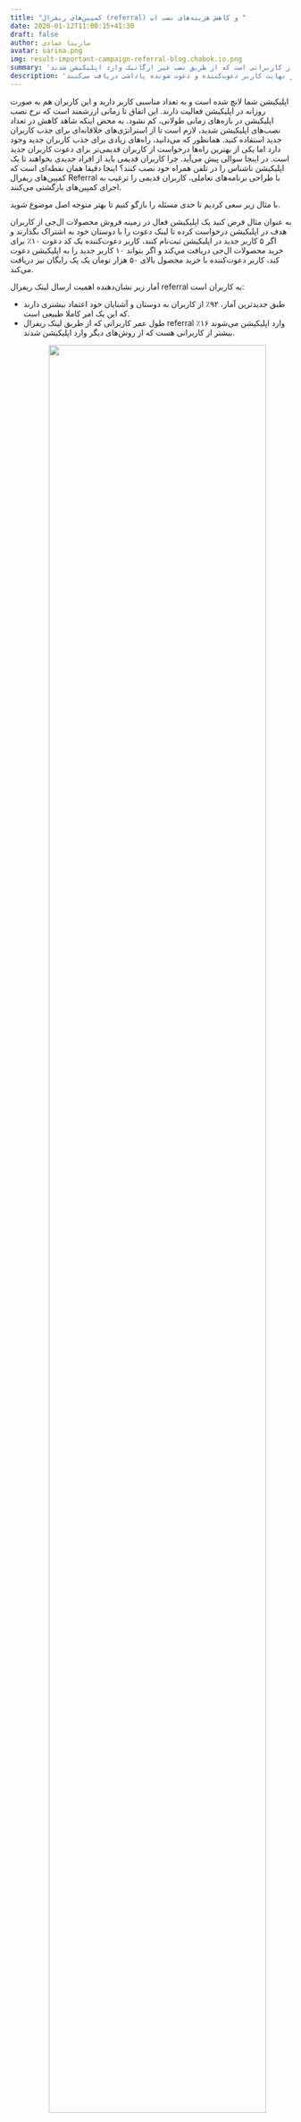 ```yaml
---
title: "کمپین‌های ریفرال (referral) و کاهش هزینه‌های نصب اپ "
date: 2020-01-12T11:00:15+41:30
draft: false
author: سارینا عمادی
avatar: sarina.png
img: result-important-campaign-referral-blog.chabok.io.png
summary: 'هزینه نصب اپلیکیشن توسط کاربرانی که از طریق کمپین ریفرال، اپلیکیشن را نصب کردند کمتر از کاربرانی است که از طریق نصب غیر ارگانیک وارد اپلیکیشن شدند.'
description: 'کمپین ریفرال فرایندی است که در آن کاربران جدید به واسطه کاربران قدیمی وارد اپلیکیشن می‌شوند و در نهایت کاربر دعوت‌‌کننده و دعوت شونده پاداشی دریافت می‌‌کنند. '
---
```

<p>اپلیکیشن شما لانچ شده است و به تعداد مناسبی کاربر دارید و این کاربران هم به صورت روزانه در اپلیکیشن فعالیت دارند. این اتفاق تا زمانی ارزشمند است که نرخ نصب اپلیکیشن در بازه‌های زمانی طولانی، کم نشود. به محض اینکه شاهد کاهش در تعداد نصب‌های اپلیکیشن شدید، لازم است تا از استراتژی‌های خلاقانه‌ای برای جذب کاربران جدید استفاده کنید.
   همانطور که می‌دانید، راه‌های زیادی برای جذب کاربران جدید وجود دارد اما یکی از بهترین راه‌ها درخواست از کاربران قدیمی‌تر برای دعوت کاربران جدید است. در اینجا سوالی پیش می‌آید. چرا کاربران قدیمی باید از افراد جدیدی بخواهند تا یک اپلیکیشن ناشناس را در تلفن همراه خود نصب کنند؟‌
   اینجا دقیقا همان نقطه‌ای است که کمپین‌های ریفرال Referral با طراحی برنامه‌های تعاملی، کاربران قدیمی را ترغیب به اجرای کمپین‌های بازگشتی می‌کنند.
</p>
<p>با مثال زیر سعی کردیم تا حدی مسئله را بازگو کنیم تا بهتر متوجه اصل موضوع شوید.</p>

<p>
به عنوان مثال فرض کنید یک اپلیکیشن فعال در زمینه فروش محصولات ال‌جی از کاربران هدف در اپلیکیشن درخواست کرده تا لینک دعوت را با دوستان خود به اشتراک بگذارند و اگر ۵ کاربر جدید در اپلیکیشن ثبت‌نام کنند، کاربر دعوت‌کننده یک کد دعوت ۱۰٪ برای خرید محصولات ال‌جی دریافت مي‌کند و اگر بتواند  ۱۰ کاربر جدید را به اپلیکیشن دعوت کند، کاربر دعوت‌کننده با خرید محصول بالای ۵۰ هزار تومان یک پک رایگان نیز دریافت می‌کند.
</p>

آمار زیر نشان‌دهنده اهمیت ارسال لینک ریفرال referral به کاربران است:

<ul>

<li>طبق جدیدترین آمار، ۹۲٪ از کاربران به دوستان و آشنایان خود اعتماد بیشتری دارند که این  یک امر کاملا طبیعی است.</li>
<li>طول عمر کاربرانی که از طریق لینک ریفرال  referral وارد اپلیکیشن می‌شوند ۱۶٪ بیشتر از کاربرانی هست که از روش‌های دیگر وارد اپلیکیشن شدند.</li>
<p style="text-align: center;"><img width=90% src="http://uupload.ir/files/tjb1_statistics-referral-campaign-in-blog.chabok.io.png"/></p>
</ul>

معمولا کاربران از طریق پیشنهادات دوستان، <a href="https://blog.chabok.io/organicvsnonorganicinstall/">نصب‌های غیرارگانیک</a> و یا تبلیغات وارد اپلیکیشن می‌شوند و در آن ثبت‌نام و یا خرید می‌کنند که از سوی بیزینس نیاز به صرف وقت و هزینه زیادی است اما به کمک این روش، کاربران جدید راحت‌تر جذب اپلیکیشن می‌شوند و در نهایت رضایت کاربران قدیمی هم خواهیم داشت.
 یک روش کارآمد برای افزایش رضایت کاربران هدف در کنار جذب کاربران جدید، ارسال دعوت‌نامه‌ به کاربران فعال در اپلییکشن است که دوستان خود را به اپلیکیشن دعوت کنند، به نظرتان چه اتفاقی می‌افتد؟ با ریزش کاربران مواجه می‌شوند و یا جذب کاربران بیشتر؟؟

 <p>در بلاگ چابک، قصد داریم در خصوص؛ تاثیر ارسال کمپین‌های ریفرال  referral، دلیل اهمیت این کمپین‌ها نسبت به کمپین‌های دیگر، مزایای ارسال کمپین‌های ریفرال  و روش ارسال این کمپین‌ها صحبت کنیم.</p>

 <h2>کمپین‌ ریفرال referral در کسب‌وکارهای آنلاین چیست؟ (referral campaign)</h2>

 <p>به زبان بسیار ساده، برنامه‌های ریفرال فرآیندهایی هستند که در آن یک کاربر قدیمی سرویس، به افرادی که از آن سرویس استفاده نمی‌کنند پیشنهاد استفاده از سرویس را می دهند. در این فرآیند لازم است تا هر ۲ طرف سود ببرند. گرفتن اعتبار، تخفیف یا ارسال رایگان محصول از جمله آیتم‌هایی هستند که در کمپین‌های ریفرال به فرد دعوت کننده و دعوت شونده پیشنهاد می‌شوند. </p>
 <p style="text-align: center;"><img width=90% src="http://uupload.ir/files/ci2g_what-is-referral-campaign-in-blog.chabok.io.png"/></p>

 <h2>مزایای استفاده از کمپین‌های ریفرال referral در گرفتن نصب‌ برای اپلیکیشن</h2>

 اشتراک‌گذاری کمپین‌های ریفرال referral  تاثیر مثبتی در رشد و پیشرفت کسب و کارهای آنلاین دارد. کاربرانی که به واسطه لینک دعوت دوستان در اپلیکیشن عضو می‌شوند راحت‌تر از اعضای دیگر با اپلیکیشن تعامل (user engagement) برقرار می‌کنند. در کنار تمام این مزایا استفاده از کمپین‌های ریفرال (referral) مزیت‌های دیگری هم دارد که در ادامه آن‌ها را نام می‌بریم.

 <ul>
 <li>اجرا شدن کمپین‌های ریفرال  referral  در سیستم‌عامل‌ اندروید و آی‌او‌اس</li>
 <li>تعامل بهتر با کاربران قدیمی اپلیکیشن </li>
 <li>افزایش اعتماد و وفاداری کاربران به اپلیکیشن</li>
 <li>جذب کاربران جدید در ازای پرداخت هزینه کمتر</li>
 <li>افزایش انگیزه در کاربران برای share کردن اپلیکیشن با دوستان</li>
 <li>افزایش درآمد و بهبود فروش بیزینس</li>
 <li>جلوگیری از ریزش کاربران</li>
 <li>افزایش نرخ بازگشت کاربران قدیمی به اپلیکیشن</li>
 </ul>

 <p style="text-align: center;"><img width=90% src="http://uupload.ir/files/my1_benefits-using-referral-campaigns-in-getting-installed-for-app-in-blog.chabok.io.png"/></p>

<h3 style="color:#008080">دلایل اهمیت کمپین‌های referral چیست؟</h3>

<p></p>از بین تمام فعالیت‌های تیم مارکتینگ، کمپین‌های ریفرال بیشترین قابلیت اندازه‌گیری اثربخشی را دارند. این کمپین‌‌ها می‌توانند به نسبت سایر فعالیت‌ها، تعداد کاربران فعال و وفادار بیشتری را جذب کنند. اجرای موفق کمپین ریفرال دقیقا شبیه این است که هر کدام از کاربران اپلیکیشن شما مثل یه شریک تجاری در فرآیند جذب کاربران جدید به شما کمک کنند.  از طرفی، استفاده از لینک دعوت دوستان در اپلیکیشن تاثیر زیادی در افزایش تعامل کاربران با اپلیکیشن می‌گذارد.

اپلیکیشن‌های بزرگی در دنیا همچون event ،TabbedOut ،amazon، Wish، Lyft و Headspace از  لینک دعوت دوستان در اپلیکیشن‌شان  برای ارتباط بهتر با کاربران و عوامل زیر استفاده می‌کنند:

<ul>
<li>افزایش اعتماد کاربران نسبت به اپلیکیشن

<p>استفاده از کمپین‌های ریفرال  Referral  تاثیر زیادی در افزایش اعتماد کاربران نسبت به اپلیکیشن ایجاد می‌کند. حدود ۹۲٪ از کاربران به کمپین‌های اعتماد می‌کنند که استفاده از اپلیکیشن را آشنایان خودشان  پیشنهاد دادند.
    وقتی کاربران برای اولین بار وارد اپلیکیشن می‌شوند اقدام به انجام فعالیتی در اپلیکیشن نمی‌کنند و مسلما کاربران دیگر را نیز تشویق به استفاده از اپلیکیشن نمی‌کننند، اما استفاده از این نوع کمیپن‌ها، کاربران را تشویق می‌کنند تا لینک را با دوستان و همکاران خود به اشتراک بگذارند و آن‌ها را تشویق به استفاده از اپلیکیشن کنند تا در کنار آن پاداشی از جمله کد تخفیف برای خرید محصولات بیشتر دریافت کنند.
</p>
</li>
<li>بهبود تعامل کاربران با اپلیکیشن </li>
<li>بازگشت سرمایه و بهبود آن </li>
<li>جذب کاربران جدید </li>
</ul>

<h2>نکاتی برای راه‌اندازی کمپین‌های ریفرال در اپلیکیشن موبایل</h2>

<p>اغلب کاربران بدون انجام فرایندی اپلیکیشن  را ترک می‌کنند و تنها زمانی اقدام به انجام کاری در اپلیکیشن می‌کنند که مزیتی برای آن‌ها داشته باشد. اگر یک بیزینس برای هر فرد ثبت‌نام کننده در اپلیکیشن لینک دعوت منحصر به فردی ایجاد کند، بهتر می‌تواند متوجه شد هر کاربر از طریق چه لینکی وارد اپلیکیشن شده و چه  رفتاری از خود نشان داده است.</p>
<p>وقتی برای اولین بار کاربر در اپلیکیشن ثبت‌نام می‌کند و در آن فعال می‌شود، یک لینک منحصر به فرد را دریافت می‌کند.
    در این زمان فعالیت بیزینس آغاز می‌شود  و از طریق اپلیکیشن، لینک دعوت را در اختیار کاربران فعال اپلیکیشن قرار می‌دهد تا هر کاربر لینک را با دوستان و آشنایان خود به اشتراک بگذارند و کاربران مختلف ترغیب به استفاده از اپلیکیشن بگیرند تا هر دو نفر پاداش یا کد تخفیفی برای خرید محصول یا خدمات دریافت کنند.</p>

<p>روند کلی دعوت دوستان به اپلیکیشن را توضیح دادیم در ادامه جزئی‌تر به این بخش می‌پردازیم:</p>

<p style="text-align: center;"><img width=90% src="http://uupload.ir/files/61ks_nowrefer-a-friend-buy-more-products-cost-free.jpg"/></p>

<ul>
<li>انتخاب درست کاربران اپلیکیشن
<p>انتخاب تمام کاربران در یک بیزینس کار عاقلانه‌ای نیست بلکه باید کاربرانی که فعال هستند و مشارکت بیشتری با اپلیکیشن یا شبکه اجتماعی دارند به عنوان کاربر فعال  انتخاب شوند.</p>
</li>
<li>ایجاد انگیزه در کاربران
<p>یکی از مراحل مهم در هر اپلیکیشن ایجاد انگیزه در کاربران است. کاربران معمولا با اپلیکیشن‌هایی تعامل برقرار می‌کنند که محصول بهتر، خدمات و یا امکانات بیشتر، کد تخفیف برای خرید یک محصول  در اختیار کاربران قرار دهد و آن‌ها را تشویق کند تا از اپلیکیشن استفاده کنند که ایجاد انگیزه در هر بیزینسی با کسب و کار دیگر متفاوت است.</p>
</li>
<p>به عنوان مثال یک بیزینس تصمیم دارد تمام محصولات ال‌جی را با تخفیف ۵٪  بفروشد و گفته کسانی که در اپلیکیشن ثبت‌نام کردند علاوه بر این کد، کد تخفیف ۱۰٪ برای خرید این محصول دریافت خواهند کرد، در نتیجه کاربران بیشتری مشتاق می‌شوند از اپلیکیشن خرید کنند و حتی ممکن است آن را با دوستان خود اشتراک بگذارند.</p>
<li>
متقاعد کردن کاربران برای استفاده از referral
<p>قبل از ساخت لینک referral  باید هدف خود را صراحتا برای کاربران توضیح دهید و اعلام کنید که چه‌طور هر کاربر باید از این لینک برای دریافت کد یا لینک تخفیف استفاده کند.</p>
</li>
<li> دعوت دوستان و اشتراک‌ گذاری لینک دعوت دوستان
<p>هر کاربر برای اینکه بتواند لینک دعوت را با دوستان اشتراک بگذارد و کد تخفیف دریافت کند نیاز به ایجاد لینک دعوت دارد. این مرحله به سادگی ایجاد نمی‌شود بلکه کاربر باید در وهله اول در اپلیکیشن ثبت‌نام کند و لینک را در شبکه‌های اجتماعی مختلف با دوستان خود به اشتراک بگذارد. لینک دعوت برای هر شخص منحصر به فرد است و  با لینک دعوت فرد دیگر متفاوت است. توجه داشته باشید این لینک در تمام مراحل انجام فرایند در اپلیکیشن ثابت است و در صورتی قابل تغییر است که فرد دعوت‌کننده مجدد در اپلیکیشن با هویت جدید ثبت‌نام کند.</p>
</li>
<li>ورود کاربر جدید با لینک دعوت
<p>کاربران وقتی برای اولین بار با لینک دعوت فرد دعوت‌کننده وارد اپلیکیشن می‌شوند و قصد دارند رفتاری از خود در اپلیکیشن نشان دهند، به طور مثال قصد خرید از اپلیکیشن را دارند پس از طریق آن لینک وارد اپلیکیشن شده و در ازای ثبت‌نام کاربر در اپ، کاربر دعوت‌کننده برای خرید محصولات دیگر به هر شکلی کد تخفیفی دریافت خواهد کرد.</p>
</li>
<p style="font-weight:bold;color:#008000">نکته مهم:</p>
<p>فراموش نکنید در صورتی کاربر دعوت‌کننده، کد تخفیف برای خرید محصول دریافت می‌کند که لینک را حتما با دیگر کاربران به اشتراک گذاشته باشد و کاربران نیز از طریق همان لینک ارسال شده وارد اپلیکیشن شده باشند.</p>
<li>اشتراک‌گذاری لینک دعوت دوستان در شبکه‌های اجتماعی
<p>بعد از ثبت‌نام در اپلیکیشن تمامی کاربران لینک دعوت دوستان را دریافت می‌کنند و می‌توانند آن را در شبکه‌های اجتماعی مختلف به اشتراک بگذارند تا  کاربران بیشتری را به اپلیکیشن دعوت کنند.</p>
</ul>

<h3 style="color:#008080">نتیجه‌گیری</h3>

<p> بیزینس‌ها در تلاش هستند با کمترین هزینه کاربران جدید را جذب اپلیکیشن کنند تا  تعامل بهتری با آنان برقرار کنند. همانطور که مشخص است جذب کاربران جدید در چند سال اخیر حدود ۵۰٪ افزایش پیدا کرده پس راهکار برای جذب کاربر بیشتر چیست؟
   یکی از راه‌های به صرفه، استفاده از کاربران فعلی اپلیکیشن برای جذب کاربران جدید است. با این کار، هزینه جذب کاربران جدید تاحدی کم می‌شود و کاربران فعال اپلیکیشن هم تشویق به استفاده از اپلیکیشن می‌گیرند و در نهایت ممکن است کاربرانی که به هر دلیل اپلیکیشن را پاک کردند به اپ عودت پیدا کنند.
</p>

<p style="text-align: center;">
 <a style="display: inline-block; text-align: center; border-radius: 40px; background: #4285f4; color: white !important; padding: 7px 25px; margin-right: 15px; cursor: pointer; transition: all 0.25s ease;" href="https://doc.chabok.io/android/tracker.html?_ga=2.145410804.1727367285.1578743282-644383112.1578743282#%DB%B6-%D9%82%D8%A7%D8%A8%D9%84%DB%8C%D8%AA-%D8%AF%D8%B9%D9%88%D8%AA-%D8%AF%D9%88%D8%B3%D8%AA%D8%A7%D9%86"> قابلیت دعوت دوستان را چه‌طور در نسخه اندروید راه‌اندازی کنیم؟</a>
</p>